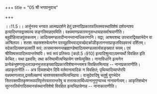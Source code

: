 +++
title = "05 श्री भगवानुवाच"

+++
  
  
।।11.5।। अर्जुनस्य भगवत आत्मप्रदर्शने हेतुं
प्रश्नादिप्रकारफलितमवस्थाविशेषं दर्शयन्पश्य इत्यादिभगवद्वाक्यस्य
सङ्गतिमाहएवमिति। वक्ष्यमाणप्रकारमनुसन्धायाहसर्वाश्रयाणीति।
बहुव्रीहित्वान्नपुंसकत्वम्। आदित्यमण्डलादीन्यनन्तान्यधिकरणानि। यद्वा;
आश्रयशब्द उपचाराद्विवक्षाभेदेन वा आश्रितपरः। शतशः सहस्रशश्चेत्यनेन
परव्यूहविभवाद्यवच्छेदक्रोडीकृतानन्ताप्राकृतविग्रहवत्त्वं दर्शितम्।
यदेकादित्यमण्डलवर्ति रूपं;
तत्समानमनन्तब्रह्माण्डेष्वादित्यमण्डलवर्त्यसङ्ख्यातं रूपम्। एवं
श्रीविश्वरूपादिरूपान्तरेष्वपि। रूपं रूपं प्रतिरूपः \[कठो.5।910\]
इत्यादिश्रुत्याऽयमप्यर्थो विवक्षित इति केचित्। यथा द्रक्ष्यसि; तथा
करिष्यामीत्यभिप्रायेण पश्येत्युक्तिः। नानाविधानि इत्यनेन
प्रत्येकंभूषणायुधलाञ्छनभुजसङ्ख्यादिप्रकारविशेषानन्त्यमत्र
विवक्षितमित्याह -- नानाप्रकाराणीति। अप्राकृतानीति -- अत्र दिव्यशब्देन
दिवि वर्तमानत्वादिकं न विवक्षितं; पृथिव्यादिव्याप्तेरपि
वक्ष्यमाणत्वात्,द्रव्यवैलक्षण्यं चावश्यवक्तव्यमित्यभिप्रायः।
वासुदेवादिषु चतुर्षु युगभेदेन सितरक्तपीतकृष्णरूपपरिवृत्तेरवतारान्तरेषु च
तत्तत्फलार्थिध्यानानुगुण्याच्च नानावर्णत्वम्। आकृतिशब्देन
सुरनरतिर्यगादिसमानसंस्थानविशेषो विवक्षित इत्यभिप्रायेणाह --
नानाकाराणीति।  
  
